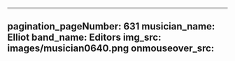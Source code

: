 ------
pagination_pageNumber: 631
musician_name: Elliot
band_name: Editors
img_src: images/musician0640.png
onmouseover_src: 
------